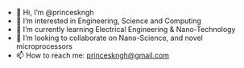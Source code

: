 - 👋 Hi, I’m @princeskngh
- 👀 I’m interested in Engineering, Science and Computing
- 🌱 I’m currently learning Electrical Engineering & Nano-Technology
- 💞️ I’m looking to collaborate on Nano-Science, and novel microprocessors
- 📫 How to reach me: princeskngh@gmail.com

<!---
princeskngh/princeskngh is a ✨ special ✨ repository because its `README.md` (this file) appears on your GitHub profile.
You can click the Preview link to take a look at your changes.
--->
